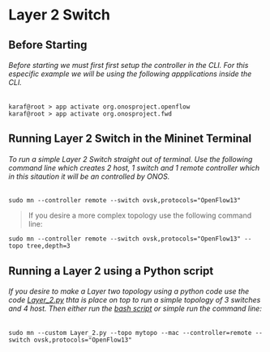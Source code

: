 # Layer 2 Switch
## Before Starting
###### Before starting we must first first setup the controller in the CLI. For this especific example we will be using the following appplications inside the CLI.
```
karaf@root > app activate org.onosproject.openflow
karaf@root > app activate org.onosproject.fwd
```
## Running Layer 2 Switch in the Mininet Terminal
###### To run a simple Layer 2 Switch straight out of terminal. Use the following command line which creates 2 host, 1 switch and 1 remote controller which in this sitaution it will be an controlled by ONOS. 
```
sudo mn --controller remote --switch ovsk,protocols="OpenFlow13"
```
> If you desire a more complex topology use the following command line:
```
sudo mn --controller remote --switch ovsk,protocols="OpenFlow13" --topo tree,depth=3
```
## Running a Layer 2 using a Python script
###### If you desire to make a Layer two topology using a python code use the code [Layer_2.py]() thta is place on top to run a simple topology of 3 switches and 4 host. Then either run the [bash script]() or simple run the command line:
```
sudo mn --custom Layer_2.py --topo mytopo --mac --controller=remote --switch ovsk,protocols="OpenFlow13"
```
